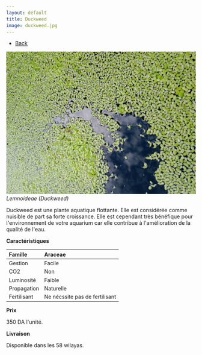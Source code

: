 ```yaml
---
layout: default
title: Duckweed
image: duckweed.jpg
---
```

<ul><li><a href="{{site.url}}/plants">Back</a></li></ul>

![Duckweed](/assets/img/duckweed.jpg)
*Lemnoideae (Duckweed)*

Duckweed est une plante aquatique flottante. Elle est considérée comme nuisible de part sa forte croissance. Elle est cependant très bénéfique pour l'environnement de votre aquarium car elle contribue à l'amélioration de la qualité de l'eau.

**Caractéristiques**


| Famille          | Araceae   										|
| :--------------  | :----------        							|
| Gestion          | Facile  		    							|
| CO2 			   | Non                							|
| Luminosité       | Faible             							|
| Propagation      | Naturelle 										|
| Fertilisant      | Ne nécssite pas de fertilisant                 |


**Prix** 

350 DA l'unité.

**Livraison**

Disponible dans les 58 wilayas.
